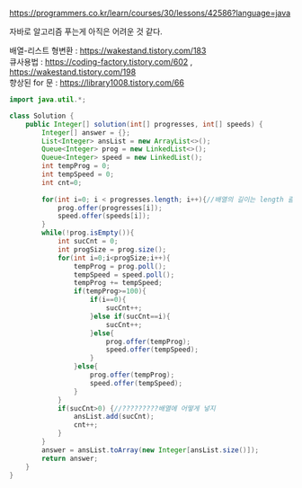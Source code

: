 https://programmers.co.kr/learn/courses/30/lessons/42586?language=java  
  
자바로 알고리즘 푸는게 아직은 어려운 것 같다.  
  
배열-리스트 형변환 : https://wakestand.tistory.com/183  
큐사용법 : https://coding-factory.tistory.com/602 , https://wakestand.tistory.com/198  
향상된 for 문 : https://library1008.tistory.com/66  



```java
import java.util.*;

class Solution {
    public Integer[] solution(int[] progresses, int[] speeds) {
        Integer[] answer = {};
        List<Integer> ansList = new ArrayList<>();
        Queue<Integer> prog = new LinkedList<>();
        Queue<Integer> speed = new LinkedList();
        int tempProg = 0;
        int tempSpeed = 0;
        int cnt=0;
        
        for(int i=0; i < progresses.length; i++){//배열의 길이는 length 괄호뺴고
            prog.offer(progresses[i]);
            speed.offer(speeds[i]);
        }
        while(!prog.isEmpty()){
            int sucCnt = 0;
            int progSize = prog.size();
            for(int i=0;i<progSize;i++){
                tempProg = prog.poll();
                tempSpeed = speed.poll();
                tempProg += tempSpeed;
                if(tempProg>=100){
                    if(i==0){
                        sucCnt++;
                    }else if(sucCnt==i){
                        sucCnt++;
                    }else{
                        prog.offer(tempProg);
                        speed.offer(tempSpeed);
                    }
                }else{
                    prog.offer(tempProg);
                    speed.offer(tempSpeed);
                }
            }
            if(sucCnt>0) {//?????????배열에 어떻게 넣지
                ansList.add(sucCnt);
                cnt++;
            }
        }
        answer = ansList.toArray(new Integer[ansList.size()]);
        return answer;
    }
}
```
